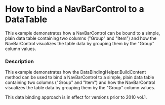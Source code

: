 # How to bind a NavBarControl to a DataTable


<p>This example demonstrates how a NavBarControl can be bound to a simple, plain data table containing two columns ("Group" and "Item") and how the NavBarControl visualizes the table data by grouping them by the "Group" column values.</p>


<h3>Description</h3>

<p>This example demonstrates how the DataBindingHelper.BuildContent method can be used to bind a NavBarControl to a simple, plain data table containing two columns (&quot;Group&quot; and &quot;Item&quot;) and how the NavBarControl visualizes the table data by grouping them by the &quot;Group&quot; column values.</p><p>This data binding approach is in effect for versions prior to 2010 vol.1.</p>

<br/>



